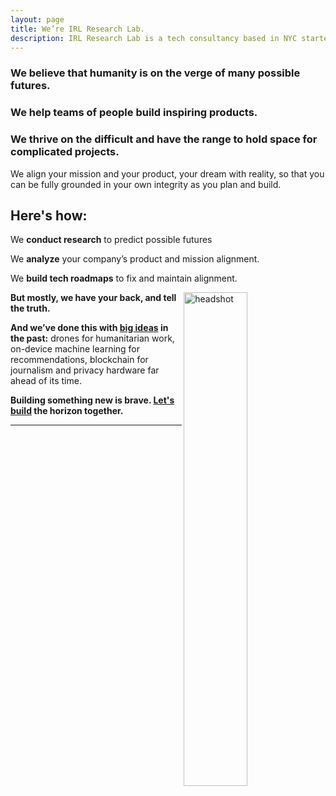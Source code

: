 ```yaml
---
layout: page
title: We’re IRL Research Lab.
description: IRL Research Lab is a tech consultancy based in NYC started by Allison Burtch
---
```


### We believe that humanity is on the verge of many possible futures.

### We help teams of people build inspiring products.

### We thrive on the difficult and have the range to hold space for complicated projects. 

We align your mission and your product, your dream with reality, so that you can be fully grounded in your own integrity as you plan and build. 

## Here's how:

We **conduct research** to predict possible futures

We **analyze** your company’s product and mission alignment.

We **build tech roadmaps** to fix and maintain alignment.

<img src="/assets/headshot2.jpg" alt="headshot" align="right" style="width:45%">

**But mostly, we have your back, and tell the truth.**

**And we’ve done this with [big ideas](/reviews) in the past:** drones for humanitarian work, on-device machine learning for recommendations, blockchain for journalism and privacy hardware far ahead of its time. 

**Building something new is brave. [Let's build](/services) the horizon together.**

***